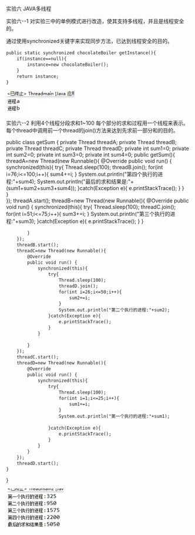 
实验六 JAVA多线程

实验六--1 对实验三中的单例模式进行改造，使其支持多线程，并且是线程安全的。

通过使用synchronized关键字来实现同步方法，已达到线程安全的目的。

	public static synchronized chocolateBoiler getInstance(){
		if(instance==null){
			instance=new chocolateBoiler();
		}
		return instance;
	}
	
![](https://github.com/lin460334638/test/raw/master/实验截图/Threadmain1.png)

实验六--2 利用4个线程分段求和1~100 每个部分的求和过程用一个线程来表示。每个thread中调用前一个thread的join()方法来达到先求前一部分和的目的。

public class getSum {
	private Thread threadA;
	private Thread threadB;
	private Thread threadC;
	private Thread threadD;
	private int sum1=0;
	private int sum2=0;
	private int sum3=0;
	private int sum4=0;
	public getSum(){
		threadA=new Thread(new Runnable(){
				@Override
			public void run() {
				synchronized(this){
					try{
						Thread.sleep(100);
						threadB.join();
						for(int i=76;i<=100;i++){
							sum4+=i;
						}
						System.out.println("第四个执行的进程:"+sum4);
						System.out.println("最后的求和结果是:"+(sum1+sum2+sum3+sum4));
					}catch(Exception e){
						e.printStackTrace();
					}
				}			
			}	
		});
		threadA.start();
		threadB=new Thread(new Runnable(){
			@Override
			public void run() {
				synchronized(this){
					try{
						Thread.sleep(100);
						threadC.join();
						for(int i=51;i<=75;i++){
							sum3+=i;
						}
						System.out.println("第三个执行的进程:"+sum3);
					}catch(Exception e){
						e.printStackTrace();
					}
				}
				
			}	
		});
		threadB.start();		
		threadC=new Thread(new Runnable(){
			@Override
			public void run() {				
				synchronized(this){
					try{
						Thread.sleep(100);
						threadD.join();
						for(int i=26;i<=50;i++){
							sum2+=i;
						}
						System.out.println("第二个执行的进程:"+sum2);
					}catch(Exception e){
						e.printStackTrace();
					}
				}
			
			}
		});
		threadC.start();
		threadD=new Thread(new Runnable(){
			@Override
			public void run() {
				synchronized(this){
					try{
						Thread.sleep(100);
						for(int i=1;i<=25;i++){
							sum1+=i;
						}
						System.out.println("第一个执行的进程:"+sum1);

					}catch(Exception e){
						e.printStackTrace();
					}
				}
			}
		});
		threadD.start();							
	}
}

![](https://github.com/lin460334638/test/raw/master/实验截图/Threadmain2.png)
